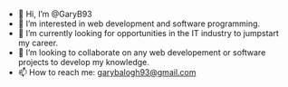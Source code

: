 - 👋 Hi, I’m @GaryB93
- 👀 I’m interested in web development and software programming.
- 🌱 I’m currently looking for opportunities in the IT industry to jumpstart my career.
- 💞️ I’m looking to collaborate on any web developement or software projects to develop my knowledge.
- 📫 How to reach me: garybalogh93@gmail.com

<!---
GaryB93/GaryB93 is a ✨ special ✨ repository because its `README.md` (this file) appears on your GitHub profile.
You can click the Preview link to take a look at your changes.
--->
